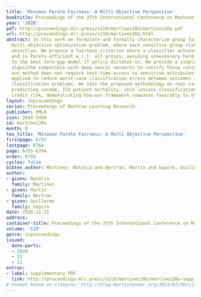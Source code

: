 ```yaml
---
title: 'Minimax Pareto Fairness: A Multi Objective Perspective'
booktitle: Proceedings of the 37th International Conference on Machine Learning
year: '2020'
pdf: http://proceedings.mlr.press/v119/martinez20a/martinez20a.pdf
url: http://proceedings.mlr.press/v119/martinez20a.html
abstract: In this work we formulate and formally characterize group fairness as a
  multi-objective optimization problem, where each sensitive group risk is a separate
  objective. We propose a fairness criterion where a classifier achieves minimax risk
  and is Pareto-efficient w.r.t. all groups, avoiding unnecessary harm, and can lead
  to the best zero-gap model if policy dictates so. We provide a simple optimization
  algorithm compatible with deep neural networks to satisfy these constraints. Since
  our method does not require test-time access to sensitive attributes, it can be
  applied to reduce worst-case classification errors between outcomes in unbalanced
  classification problems. We test the proposed methodology on real case-studies of
  predicting income, ICU patient mortality, skin lesions classification, and assessing
  credit risk, demonstrating how our framework compares favorably to other approaches.
layout: inproceedings
series: Proceedings of Machine Learning Research
publisher: PMLR
issn: 2640-3498
id: martinez20a
month: 0
tex_title: 'Minimax Pareto Fairness: A Multi Objective Perspective'
firstpage: 6755
lastpage: 6764
page: 6755-6764
order: 6755
cycles: false
bibtex_author: Martinez, Natalia and Bertran, Martin and Sapiro, Guillermo
author:
- given: Natalia
  family: Martinez
- given: Martin
  family: Bertran
- given: Guillermo
  family: Sapiro
date: 2020-11-21
address: 
container-title: Proceedings of the 37th International Conference on Machine Learning
volume: '119'
genre: inproceedings
issued:
  date-parts:
  - 2020
  - 11
  - 21
extras:
- label: Supplementary PDF
  link: http://proceedings.mlr.press/v119/martinez20a/martinez20a-supp.pdf
# Format based on citeproc: http://blog.martinfenner.org/2013/07/30/citeproc-yaml-for-bibliographies/
---
```

